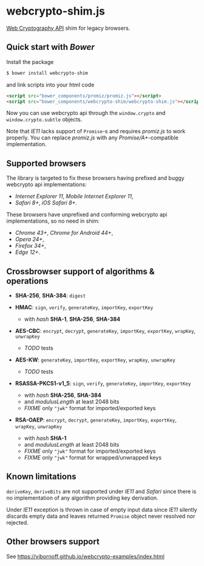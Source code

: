 webcrypto-shim.js
=================

[Web Cryptography API](www.w3.org/TR/WebCryptoAPI/) shim for legacy browsers.

Quick start with _Bower_
------------------------

Install the package

```sh
$ bower install webcrypto-shim
```

and link scripts into your html code

```html
<script src="bower_components/promiz/promiz.js"></script>
<script src="bower_components/webcrypto-shim/webcrypto-shim.js"></script>
```

Now you can use webcrypto api through the `window.crypto` and `window.crypto.subtle` objects.

Note that _IE11_ lacks support of `Promise`-s and requires _promiz.js_ to work properly. You can replace _promiz.js_ with any _Promise/A+_-compatible implementation.

Supported browsers
------------------

The library is targeted to fix these browsers having prefixed and buggy webcrypto api implementations:
* _Internet Explorer 11_, _Mobile Internet Explorer 11_,
* _Safari 8+_, _iOS Safari 8+_.

These browsers have unprefixed and conforming webcrypto api implementations, so no need in shim:
* _Chrome 43+_, _Chrome for Android 44+_,
* _Opera 24+_,
* _Firefox 34+_,
* _Edge 12+_.

Crossbrowser support of algorithms & operations
-----------------------------------------------

* **SHA-256**, **SHA-384**: `digest`

* **HMAC**: `sign`, `verify`, `generateKey`, `importKey`, `exportKey`
  * with _hash_ **SHA-1**, **SHA-256**, **SHA-384**

* **AES-CBC**: `encrypt`, `decrypt`, `generateKey`, `importKey`, `exportKey`, `wrapKey`, `unwrapKey`
  * _TODO_ tests

* **AES-KW**: `generateKey`, `importKey`, `exportKey`, `wrapKey`, `unwrapKey`
  * _TODO_ tests

* **RSASSA-PKCS1-v1\_5**: `sign`, `verify`, `generateKey`, `importKey`, `exportKey`
  * with _hash_ **SHA-256**, **SHA-384**
  * and _modulusLength_ at least 2048 bits
  * _FIXME_ only `"jwk"` format for imported/exported keys

* **RSA-OAEP**: `encrypt`, `decrypt`, `generateKey`, `importKey`, `exportKey`, `wrapKey`, `unwrapKey`
  * with _hash_ **SHA-1**
  * and _modulusLength_ at least 2048 bits
  * _FIXME_ only `"jwk"` format for imported/exported keys
  * _FIXME_ only `"jwk"` format for wrapped/unwrapped keys

Known limitations
-----------------

`deriveKey`, `deriveBits` are not supported under _IE11_ and _Safari_  since there is no implementation of any algorithm providing key derivation.

Under _IE11_ exception is thrown in case of empty input data since _IE11_ silently discards empty data and leaves returned `Promise` object never resolved nor rejected.

Other browsers support
----------------------

See https://vibornoff.github.io/webcrypto-examples/index.html
